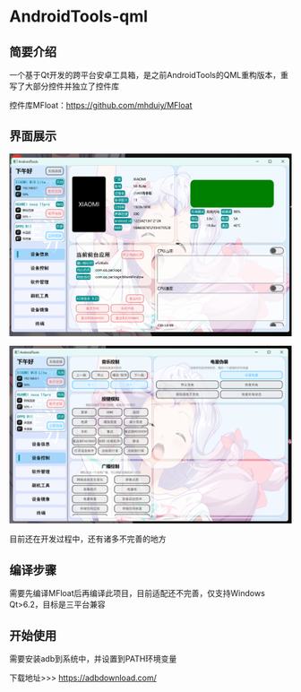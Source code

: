 # AndroidTools-qml

## 简要介绍
一个基于Qt开发的跨平台安卓工具箱，是之前AndroidTools的QML重构版本，重写了大部分控件并独立了控件库

控件库MFloat：https://github.com/mhduiy/MFloat

## 界面展示

![alt text](doc/image.png)

![alt text](doc/image1.png)

目前还在开发过程中，还有诸多不完善的地方

## 编译步骤

需要先编译MFloat后再编译此项目，目前适配还不完善，仅支持Windows Qt>6.2，目标是三平台兼容

## 开始使用

需要安装adb到系统中，并设置到PATH环境变量

下载地址>>> https://adbdownload.com/